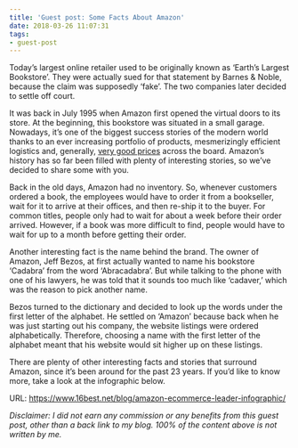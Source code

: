 ```yaml
---
title: 'Guest post: Some Facts About Amazon'
date: 2018-03-26 11:07:31
tags:
- guest-post
---
```


Today’s largest online retailer used to be originally known as ‘Earth’s Largest Bookstore’. They were actually sued for that statement by Barnes & Noble, because the claim was supposedly ‘fake’. The two companies later decided to settle off court.

It was back in July 1995 when Amazon first opened the virtual doors to its store. At the beginning, this bookstore was situated in a small garage. Nowadays, it’s one of the biggest success stories of the modern world thanks to an ever increasing portfolio of products, mesmerizingly efficient logistics and, generally, [very good prices](https://www.16best.net/amazon/) across the board. Amazon’s history has so far been filled with plenty of interesting stories, so we’ve decided to share some with you.

Back in the old days, Amazon had no inventory. So, whenever customers ordered a book, the employees would have to order it from a bookseller, wait for it to arrive at their offices, and then re-ship it to the buyer. For common titles, people only had to wait for about a week before their order arrived. However, if a book was more difficult to find, people would have to wait for up to a month before getting their order.

Another interesting fact is the name behind the brand. The owner of Amazon, Jeff Bezos, at first actually wanted to name his bookstore ‘Cadabra’ from the word ‘Abracadabra’. But while talking to the phone with one of his lawyers, he was told that it sounds too much like ‘cadaver,’ which was the reason to pick another name.

Bezos turned to the dictionary and decided to look up the words under the first letter of the alphabet. He settled on ‘Amazon’ because back when he was just starting out his company, the website listings were ordered alphabetically. Therefore, choosing a name with the first letter of the alphabet meant that his website would sit higher up on these listings.

There are plenty of other interesting facts and stories that surround Amazon, since it’s been around for the past 23 years. If you’d like to know more, take a look at the infographic below.

URL: https://www.16best.net/blog/amazon-ecommerce-leader-infographic/

_Disclaimer: I did not earn any commission or any benefits from this guest post, other than a back link to my blog. 100% of the content above is not written by me._
